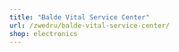 ```yaml
---
title: "Balde Vital Service Center"
url: /zwedru/balde-vital-service-center/
shop: electronics
---
```

